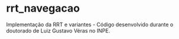 # rrt_navegacao
Implementação da RRT e variantes - Código desenvolvido durante o doutorado de Luiz Gustavo Véras no INPE.
